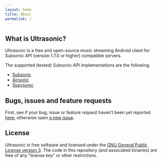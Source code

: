 ```yaml
---
layout: home
title: About
permalink: /
---
```


## What is Ultrasonic?

Ultrasonic is a free and open-source music streaming Android client for
Subsonic API (version 1.7.0 or higher) compatible servers.

The supported (tested) Subsonic API implementations are the following.

- [Subsonic](http://www.subsonic.org/pages/index.jsp)
- [Airsonic](https://github.com/airsonic/airsonic)
- [Supysonic](https://github.com/spl0k/supysonic)

## Bugs, issues and feature requests

First, see if your bug, issue or feature request haven’t been yet reported
[here](https://github.com/ultrasonic/ultrasonic/issues), otherwise open [a
new issue](https://github.com/ultrasonic/ultrasonic/issues/new).

## License

Ultrasonic is free software and licensed under the [GNU General Public License
version 3](https://opensource.org/licenses/gpl-3.0.html). The code in this
repository (and associated binaries) are free of any "license key" or other
restrictions.
